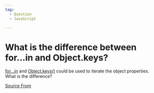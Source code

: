 ```yaml
---
tag:
  - Question
  - JavaScript

---
```

  
# What is the difference between for...in and Object.keys?

[for...in](https://developer.mozilla.org/en-US/docs/Web/JavaScript/Reference/Statements/for...in) and [Object.keys()](https://developer.mozilla.org/en-US/docs/Web/JavaScript/Reference/Global_Objects/Object/keys) could be used to iterate the object properties. What is the difference?


[Source From](https://bigfrontend.dev/question/What-is-the-difference-between-for-in-and-Object-keys)

  